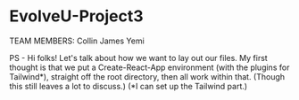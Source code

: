 # EvolveU-Project3

TEAM MEMBERS:
Collin
James
Yemi


PS - Hi folks! Let's talk about how we want to lay out our files. My first thought is that we put a Create-React-App environment (with the plugins for Tailwind*), straight off the root directory, then all work within that. (Though this still leaves a lot to discuss.)     (*I can set up the Tailwind part.)
